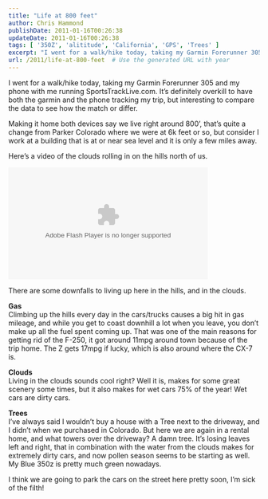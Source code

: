 ```yaml
---
title: "Life at 800 feet"
author: Chris Hammond
publishDate: 2011-01-16T00:26:38
updateDate: 2011-01-16T00:26:38
tags: [ '350Z', 'alititude', 'California', 'GPS', 'Trees' ]
excerpt: "I went for a walk/hike today, taking my Garmin Forerunner 305 and my phone with me running SportsTrackLive.com. It’s definitely overkill to have both the garmin and the phone tracking my trip, but interesting to compare the data to see how the match or differ.  Making it home both devices say we live right around 800’, that’s quite a change from Parker Colorado where we were at 6k feet or so, but consider I work at a building that is at or near sea level and it is only a few miles away.  There are some downfalls to living up here in the hills, and in the clouds.  "
url: /2011/life-at-800-feet  # Use the generated URL with year
---
```

<p>I went for a walk/hike today, taking my Garmin Forerunner 305 and my phone with me running SportsTrackLive.com. It’s definitely overkill to have both the garmin and the phone tracking my trip, but interesting to compare the data to see how the match or differ.</p>  <p>Making it home both devices say we live right around 800’, that’s quite a change from Parker Colorado where we were at 6k feet or so, but consider I work at a building that is at or near sea level and it is only a few miles away.</p>  <p>Here’s a video of the clouds rolling in on the hills north of us.</p> <object type="application/x-shockwave-flash" width="400" height="225" data="https://www.flickr.com/apps/video/stewart.swf?v=71377" classid="clsid:D27CDB6E-AE6D-11cf-96B8-444553540000"> <param name="flashvars" value="intl_lang=en-us&amp;photo_secret=7e27cd26db&amp;photo_id=4785982364"></param> <param name="movie" value="https://www.flickr.com/apps/video/stewart.swf?v=71377"></param> <param name="bgcolor" value="#000000"></param> <param name="allowFullScreen" value="true"></param><embed type="application/x-shockwave-flash" src="https://www.flickr.com/apps/video/stewart.swf?v=71377" bgcolor="#000000" allowfullscreen="true" flashvars="intl_lang=en-us&photo_secret=7e27cd26db&photo_id=4785982364" height="225" width="400"></embed></object>  <p>There are some downfalls to living up here in the hills, and in the clouds.</p>  <p><strong>Gas      <br /></strong>Climbing up the hills every day in the cars/trucks causes a big hit in gas mileage, and while you get to coast downhill a lot when you leave, you don’t make up all the fuel spent coming up. That was one of the main reasons for getting rid of the F-250, it got around 11mpg around town because of the trip home. The Z gets 17mpg if lucky, which is also around where the CX-7 is.</p>  <p><strong>Clouds</strong>     <br />Living in the clouds sounds cool right? Well it is, makes for some great scenery some times, but it also makes for wet cars 75% of the year! Wet cars are dirty cars.</p>  <p><strong>Trees</strong>     <br />I’ve always said I wouldn’t buy a house with a Tree next to the driveway, and I didn’t when we purchased in Colorado. But here we are again in a rental home, and what towers over the driveway? A damn tree. It’s losing leaves left and right, that in combination with the water from the clouds makes for extremely dirty cars, and now pollen season seems to be starting as well. My Blue 350z is pretty much green nowadays.</p>  <p>I think we are going to park the cars on the street here pretty soon, I’m sick of the filth!</p>
